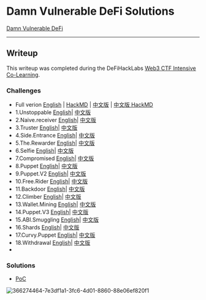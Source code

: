 # Damn Vulnerable DeFi Solutions

[Damn Vulnerable DeFi](https://www.damnvulnerabledefi.xyz/)

---

## Writeup

This writeup was completed during the DeFiHackLabs [Web3 CTF Intensive Co-Learning](https://github.com/DeFiHackLabs/Web3-CTF-Intensive-CoLearning). 

### Challenges
- Full verion [English](./writeup.md) | [HackMD](https://hackmd.io/@SunWeb3Sec/rkwkCGt6R) | [中文版](./writeup-cht.md) | [中文版 HackMD](https://hackmd.io/@SunWeb3Sec/HkvmwJk2R)
- 1.Unstoppable [English](./writeup.md#1-unstoppable)| [中文版](./writeup-cht.md#1-unstoppable) 
- 2.Naive.receiver [English](./writeup.md#2-naive-receiver)| [中文版](./writeup-cht.md#2-naive-receiver) 
- 3.Truster [English](./writeup.md#3-truster)| [中文版](./writeup-cht.md#3-truster) 
- 4.Side.Entrance [English](./writeup.md#4-side-entrance)| [中文版](./writeup-cht.md#4-side-entrance) 
- 5.The.Rewarder [English](./writeup.md#5-the-rewarder)| [中文版](./writeup-cht.md#5-the-rewarder) 
- 6.Selfie [English](./writeup.md#6-selfie)| [中文版](./writeup-cht.md#6-selfie) 
- 7.Compromised [English](./writeup.md#7-compromised)| [中文版](./writeup-cht.md#7-compromised) 
- 8.Puppet [English](./writeup.md#8-puppet)| [中文版](./writeup-cht.md#8-puppet) 
- 9.Puppet.V2 [English](./writeup.md#9-puppet-v2)| [中文版](./writeup-cht.md#9-puppet-v2) 
- 10.Free.Rider [English](./writeup.md#10-free-rider)| [中文版](./writeup-cht.md#10-free-rider) 
- 11.Backdoor [English](./writeup.md#11-backdoor)| [中文版](./writeup-cht.md#11-backdoor) 
- 12.Climber [English](./writeup.md#12-climber)| [中文版](./writeup-cht.md#12-climber) 
- 13.Wallet.Mining [English](./writeup.md#13-wallet-mining)| [中文版](./writeup-cht.md#13-wallet-mining) 
- 14.Puppet.V3 [English](./writeup.md#14-puppet-v3)| [中文版](./writeup-cht.md#14-puppet-v3) 
- 15.ABI.Smuggling [English](./writeup.md#15-abi-smuggling)| [中文版](./writeup-cht.md#15-abi-smuggling) 
- 16.Shards [English](./writeup.md#16-shards)| [中文版](./writeup-cht.md#16-shards) 
- 17.Curvy.Puppet [English](./writeup.md#17-curvy-puppet)| [中文版](./writeup-cht.md#17-curvy-puppet) 
- 18.Withdrawal [English](./writeup.md#18-withdrawal)| [中文版](./writeup-cht.md#18-withdrawal) 
- 
### Solutions
- [PoC](./test)

![366274464-7e3df1a1-3fc6-4d01-8860-88e06ef820f1](https://github.com/user-attachments/assets/5e4ec081-0876-401a-9f83-9219ffa473f8)
